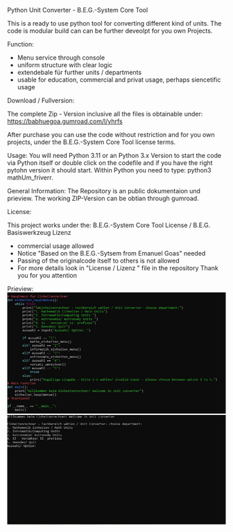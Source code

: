 Python Unit Converter - B.E.G.-System Core Tool

This is a ready to use python tool for converting different kind of units.
The code is modular build can can be further deveolpt for you own Projects.

Function:
- Menu service through console
- uniform structure with clear logic
- extendebale für further units / departments
- usable for education, commercial and privat usage, perhaps siencetific usage

Download / Fullversion:

The complete Zip - Version inclusive all the files is obtainable under:
https://babhuegoa.gumroad.com/l/yhrfs

After purchase you can use the code without restriction and for you own projects, 
under the B.E.G.-System Core Tool license terms.

Usage:
You will need Python 3.11 or an Python 3.x Version to start the code via
Python itself or double click on the codefile and if you have the right pytohn version it should start.
Within Python you need to type: python3 mathUm_friverr.

General Information:
The Repository is an public dokumentaion und prieview. The working ZIP-Version can be obtian 
through gumroad.

License:

This project works under the: B.E.G.-System Core Tool License / B.E.G. Basiswerkzeug Lizenz
- commercial usage allowed
- Notice "Based on the B.E.G.-Sytsem from Emanuel Goas" needed
- Passing of the originalcode itself to others is not allowed
- For more details look in "License / Lizenz " file in the repository
Thank you for you attention

Prieview:
![Code Structure](Screenshots/MathUmCodeHauptmenu.jpg)
![Main Menu](Screenshots/MathUmHauptmenu.jpg)
